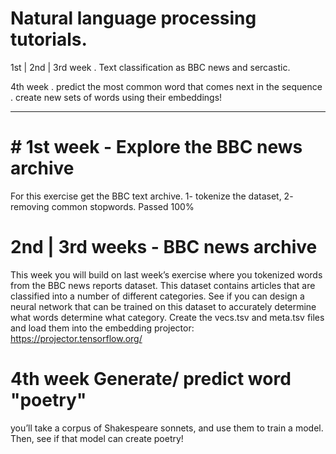 # Natural language processing tutorials.
1st | 2nd | 3rd week
. Text classification as BBC news and sercastic.

4th week
. predict the most common word that comes next in the sequence
. create new sets of words using their embeddings!
_________________________________________________________________________________________________________________________________

# # 1st week - Explore the BBC news archive
For this exercise get the BBC text archive.
1- tokenize the dataset,
2- removing common stopwords.
Passed 100%

# 2nd | 3rd  weeks - BBC news archive
This week you will build on last week’s exercise where you tokenized words from the BBC news reports dataset. This dataset contains articles that are classified into a number of different categories. See if you can design a neural network that can be trained on this dataset to accurately determine what words determine what category. Create the vecs.tsv and meta.tsv files and load them into 
the embedding projector:  https://projector.tensorflow.org/

# 4th week Generate/ predict word "poetry"

 you’ll take a corpus of Shakespeare sonnets, and use them to train a model. Then, see if that model can create poetry!
